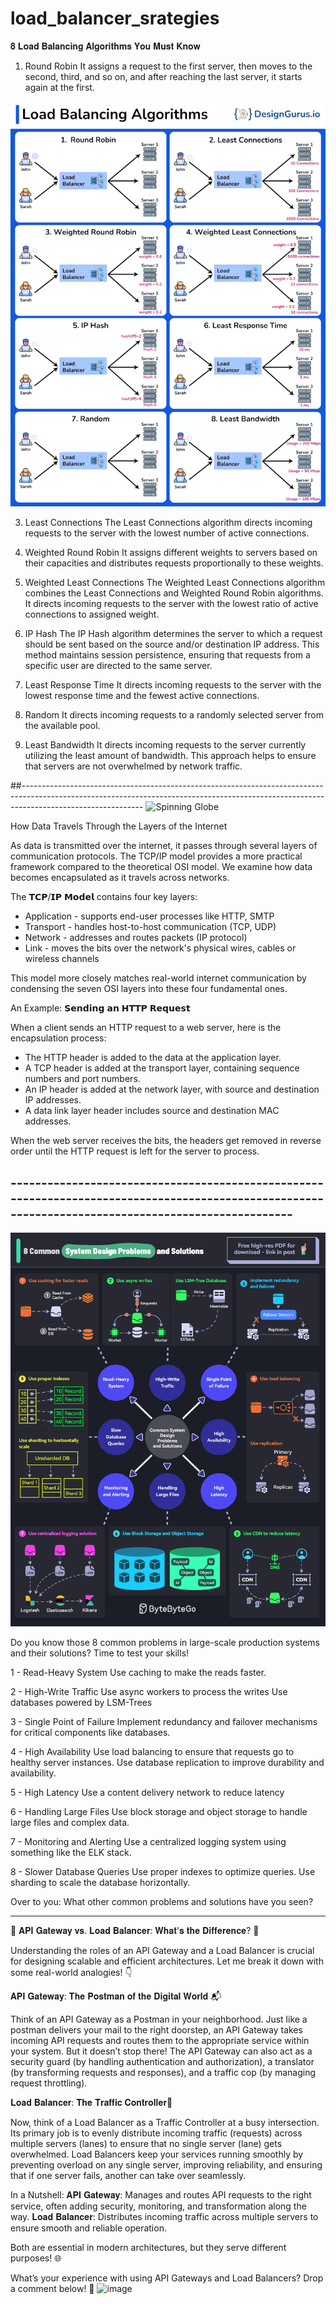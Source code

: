 # load_balancer_srategies


𝟖 𝐋𝐨𝐚𝐝 𝐁𝐚𝐥𝐚𝐧𝐜𝐢𝐧𝐠 𝐀𝐥𝐠𝐨𝐫𝐢𝐭𝐡𝐦𝐬 𝐘𝐨𝐮 𝐌𝐮𝐬𝐭 𝐊𝐧𝐨𝐰

1. Round Robin
It assigns a request to the first server, then moves to the second, third, and so on, and after reaching the last server, it starts again at the first.

![Spinning Globe](https://github.com/ouminaElHassane/load_balancer_srategies/blob/master/1723367376171.gif)

3. Least Connections
The Least Connections algorithm directs incoming requests to the server with the lowest number of active connections. 

4. Weighted Round Robin
It assigns different weights to servers based on their capacities and distributes requests proportionally to these weights.

5. Weighted Least Connections
The Weighted Least Connections algorithm combines the Least Connections and Weighted Round Robin algorithms. It directs incoming requests to the server with the lowest ratio of active connections to assigned weight.

6. IP Hash
The IP Hash algorithm determines the server to which a request should be sent based on the source and/or destination IP address. This method maintains session persistence, ensuring that requests from a specific user are directed to the same server.

7. Least Response Time
It directs incoming requests to the server with the lowest response time and the fewest active connections.

8. Random
It directs incoming requests to a randomly selected server from the available pool.

9. Least Bandwidth
It directs incoming requests to the server currently utilizing the least amount of bandwidth. This approach helps to ensure that servers are not overwhelmed by network traffic.


##------------------------------------------------------------------------------------------------------------------------------------------------------------------------------------------
![Spinning Globe](https://github.com/user-attachments/assets/55f2d9f6-e353-4e70-9105-204747aea685)

How Data Travels Through the Layers of the Internet

As data is transmitted over the internet, it passes through several layers of communication protocols. The TCP/IP model provides a more practical framework compared to the theoretical OSI model. We examine how data becomes encapsulated as it travels across networks.

The 𝗧𝗖𝗣/𝗜𝗣 𝗠𝗼𝗱𝗲𝗹 contains four key layers:

- Application - supports end-user processes like HTTP, SMTP
- Transport - handles host-to-host communication (TCP, UDP)
- Network - addresses and routes packets (IP protocol)
- Link - moves the bits over the network's physical wires, cables or wireless channels

This model more closely matches real-world internet communication by condensing the seven OSI layers into these four fundamental ones.

An Example: 𝗦𝗲𝗻𝗱𝗶𝗻𝗴 𝗮𝗻 𝗛𝗧𝗧𝗣 𝗥𝗲𝗾𝘂𝗲𝘀𝘁

When a client sends an HTTP request to a web server, here is the encapsulation process:

- The HTTP header is added to the data at the application layer.
- A TCP header is added at the transport layer, containing sequence numbers and port numbers.
- An IP header is added at the network layer, with source and destination IP addresses.
- A data link layer header includes source and destination MAC addresses.

When the web server receives the bits, the headers get removed in reverse order until the HTTP request is left for the server to process.

## ----------------------------------------------------------------------------------------------------------------------------------------------------
![Spinning Globe](https://github.com/ouminaElHassane/load_balancer_srategies/blob/master/1722872735081.gif)


Do you know those 8 common problems in large-scale production systems and their solutions? Time to test your skills! 
 
1 - Read-Heavy System 
Use caching to make the reads faster. 
 
2 - High-Write Traffic 
Use async workers to process the writes 
Use databases powered by LSM-Trees 
 
3 - Single Point of Failure 
Implement redundancy and failover mechanisms for critical components like databases. 
 
4 - High Availability 
Use load balancing to ensure that requests go to healthy server instances. 
Use database replication to improve durability and availability. 
 
5 - High Latency 
Use a content delivery network to reduce latency 
 
6 - Handling Large Files 
Use block storage and object storage to handle large files and complex data. 
 
7 - Monitoring and Alerting 
Use a centralized logging system using something like the ELK stack. 
 
8 - Slower Database Queries 
Use proper indexes to optimize queries. 
Use sharding to scale the database horizontally. 
 
Over to you: What other common problems and solutions have you seen? 

--------------------------------------------------------------------------------------
🚀 𝐀𝐏𝐈 𝐆𝐚𝐭𝐞𝐰𝐚𝐲 𝐯𝐬. 𝐋𝐨𝐚𝐝 𝐁𝐚𝐥𝐚𝐧𝐜𝐞𝐫: 𝐖𝐡𝐚𝐭'𝐬 𝐭𝐡𝐞 𝐃𝐢𝐟𝐟𝐞𝐫𝐞𝐧𝐜𝐞? 🚀

Understanding the roles of an API Gateway and a Load Balancer is crucial for designing scalable and efficient architectures. Let me break it down with some real-world analogies! 👇

𝐀𝐏𝐈 𝐆𝐚𝐭𝐞𝐰𝐚𝐲: 𝐓𝐡𝐞 𝐏𝐨𝐬𝐭𝐦𝐚𝐧 𝐨𝐟 𝐭𝐡𝐞 𝐃𝐢𝐠𝐢𝐭𝐚𝐥 𝐖𝐨𝐫𝐥𝐝  📬

Think of an API Gateway as a Postman in your neighborhood. Just like a postman delivers your mail to the right doorstep, an API Gateway takes incoming API requests and routes them to the appropriate service within your system.
But it doesn’t stop there! The API Gateway can also act as a security guard (by handling authentication and authorization), a translator (by transforming requests and responses), and a traffic cop (by managing request throttling).

𝐋𝐨𝐚𝐝 𝐁𝐚𝐥𝐚𝐧𝐜𝐞𝐫: 𝐓𝐡𝐞 𝐓𝐫𝐚𝐟𝐟𝐢𝐜 𝐂𝐨𝐧𝐭𝐫𝐨𝐥𝐥𝐞𝐫🚦

Now, think of a Load Balancer as a Traffic Controller at a busy intersection. Its primary job is to evenly distribute incoming traffic (requests) across multiple servers (lanes) to ensure that no single server (lane) gets overwhelmed.
Load Balancers keep your services running smoothly by preventing overload on any single server, improving reliability, and ensuring that if one server fails, another can take over seamlessly.

In a Nutshell:
𝐀𝐏𝐈 𝐆𝐚𝐭𝐞𝐰𝐚𝐲: Manages and routes API requests to the right service, often adding security, monitoring, and transformation along the way.
𝐋𝐨𝐚𝐝 𝐁𝐚𝐥𝐚𝐧𝐜𝐞𝐫: Distributes incoming traffic across multiple servers to ensure smooth and reliable operation.

Both are essential in modern architectures, but they serve different purposes! 🌐

What’s your experience with using API Gateways and Load Balancers? Drop a comment below! 💬
![image](https://github.com/user-attachments/assets/0ef32313-b67a-4beb-9c17-98cedcda7034)

